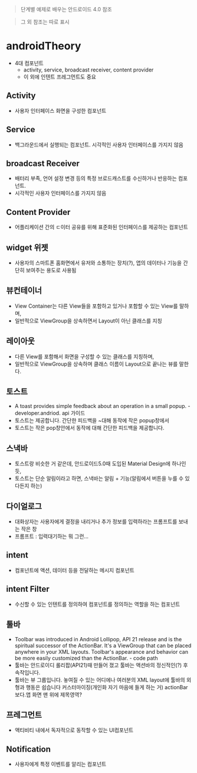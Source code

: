 > 단계별 예제로 배우는 안드로이드 4.0 참조

> 그 외 참조는 따로 표시

# androidTheory
* 4대 컴포넌트
  - activity, service, broadcast receiver, content provider
  - 이 외에 인텐트 프레그먼트도 중요

## Activity
 * 사용자 인터페이스 화면을 구성한 컴포넌트
 
## Service
* 백그라운드에서 실행되는 컴포넌트. 시각적인 사용자 인터페이스를 가지지 않음

## broadcast Receiver
* 배터리 부족, 언어 설정 변경 등의 특정 브로드캐스트를 수신하거나 반응하는 컴포넌트.
* 시각적인 사용자 인터페이스를 가지지 않음

## Content Provider
* 어플리케이션 간의 ㄷ이터 공유를 위해 표준화된 인터페이스를 제공하는 컴포넌트

## widget 위젯
* 사용자의 스마트폰 홈화면에서 유저와 소통하는 장치(?), 앱의 데이터나 기능을 간단히 보여주는 용도로 사용됨

## 뷰컨테이너
 * View Container는 다른 View들을 포함하고 있거나 포함할 수 있는 View를 말하며,
 * 일반적으로 ViewGroup을 상속하면서 Layout이 아닌 클래스를 지칭

## 레이아웃
* 다른 View를 포함해서 화면을 구성할 수 있는 클래스를 지칭하며,
* 일반적으로 ViewGroup을 상속하며 클래스 이름이 Layout으로 끝나는 뷰를 말한다.


## 토스트
* A toast provides simple feedback about an operation in a small popup. - developer.andriod. api 가이드
* 토스트는 제공합니다. 간단한 피드백을 ~대해 동작에 작은 popup창에서
* 토스트는 작은 pop창안에서 동작에 대해 간단한 피드백을 제공합니다.

## 스낵바
* 토스트랑 비슷한 거 같은데, 안드로이드5.0때 도입된 Material Design에 하나인 듯, 
* 토스트는 단순 알림이라고 하면, 스낵바는 알림 + 기능(알림에서 버튼을 누를 수 있다든지 하는)

## 다이얼로그
* 대화상자는 사용자에게 결정을 내리거나 추가 정보를 입력하라는 프롬프트를 보내는 작은 창
* 프롬프트 : 입력대기하는 뭐 그런...


## intent
* 컴포넌트에 액션, 데이터 등을 전달하는 메시지 컴포넌트

## intent Filter
* 수신할 수 있는 인텐트를 정의하여 컴포넌트를 정의하는 역할을 하는 컴포넌트

## 툴바
* Toolbar was introduced in Android Lollipop, API 21 release and is the spiritual successor of the ActionBar. It's a ViewGroup that can be placed anywhere in your XML layouts. Toolbar's appearance and behavior can be more easily customized than the ActionBar. - code path
* 툴바는 안드로이디 롤리팝(API21)때 만들어 졌고 툴바는 액션바의 정신적인(?) 후속작입니다. 
* 툴바는 뷰 그룹입니다. 놓여질 수 있는 어디에나 여러분의 XML layout에 툴바의 외형과 행동은 쉽습니다 커스터마이징(개인화 자기 마음에 들게 하는 거) actionBar보다.앱 화면 맨 위에 제목영역?

## 프레그먼트
* 액티비티 내에서 독자적으로 동작할 수 있는 UI컴포넌트


## Notification
* 사용자에게 특정 이벤트를 알리는 컴포넌트

